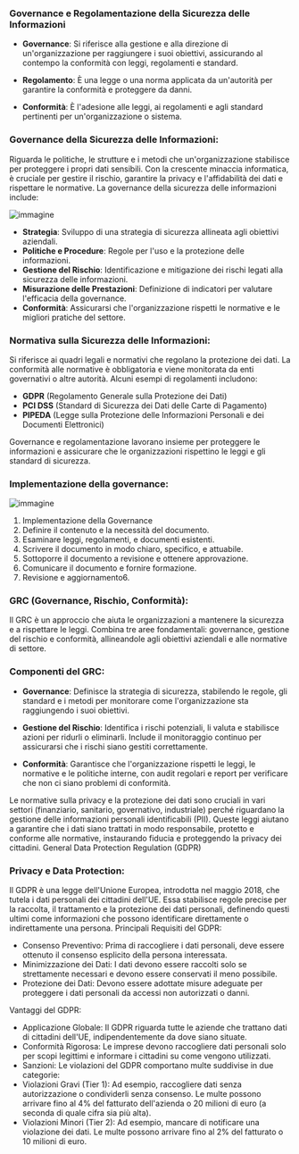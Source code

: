 ### Governance e Regolamentazione della Sicurezza delle Informazioni

- **Governance**: Si riferisce alla gestione e alla direzione di un'organizzazione per raggiungere i suoi obiettivi, assicurando al contempo la conformità con leggi, regolamenti e standard.
  
- **Regolamento**: È una legge o una norma applicata da un'autorità per garantire la conformità e proteggere da danni.

- **Conformità**: È l'adesione alle leggi, ai regolamenti e agli standard pertinenti per un'organizzazione o sistema.

### Governance della Sicurezza delle Informazioni:
Riguarda le politiche, le strutture e i metodi che un'organizzazione stabilisce per proteggere i propri dati sensibili. Con la crescente minaccia informatica, è cruciale per gestire il rischio, garantire la privacy e l'affidabilità dei dati e rispettare le normative. La governance della sicurezza delle informazioni include:

![immagine](https://github.com/user-attachments/assets/27ec5f52-b504-4b71-b1e1-2bb5c1a57b7b)

- **Strategia**: Sviluppo di una strategia di sicurezza allineata agli obiettivi aziendali.
- **Politiche e Procedure**: Regole per l'uso e la protezione delle informazioni.
- **Gestione del Rischio**: Identificazione e mitigazione dei rischi legati alla sicurezza delle informazioni.
- **Misurazione delle Prestazioni**: Definizione di indicatori per valutare l'efficacia della governance.
- **Conformità**: Assicurarsi che l'organizzazione rispetti le normative e le migliori pratiche del settore.

### Normativa sulla Sicurezza delle Informazioni:
Si riferisce ai quadri legali e normativi che regolano la protezione dei dati. La conformità alle normative è obbligatoria e viene monitorata da enti governativi o altre autorità. Alcuni esempi di regolamenti includono:

- **GDPR** (Regolamento Generale sulla Protezione dei Dati)
- **PCI DSS** (Standard di Sicurezza dei Dati delle Carte di Pagamento)
- **PIPEDA** (Legge sulla Protezione delle Informazioni Personali e dei Documenti Elettronici)

Governance e regolamentazione lavorano insieme per proteggere le informazioni e assicurare che le organizzazioni rispettino le leggi e gli standard di sicurezza.

### Implementazione della governance: 
![immagine](https://github.com/user-attachments/assets/aa1b0461-4dad-42dc-9ab4-732d50929156)
1. Implementazione della Governance
2. Definire il contenuto e la necessità del documento.
3. Esaminare leggi, regolamenti, e documenti esistenti.
4. Scrivere il documento in modo chiaro, specifico, e attuabile.
5. Sottoporre il documento a revisione e ottenere approvazione.
6. Comunicare il documento e fornire formazione.
7. Revisione e aggiornamento6.

### GRC (Governance, Rischio, Conformità):

Il GRC è un approccio che aiuta le organizzazioni a mantenere la sicurezza e a rispettare le leggi. Combina tre aree fondamentali: governance, gestione del rischio e conformità, allineandole agli obiettivi aziendali e alle normative di settore.

### Componenti del GRC:

- **Governance**: Definisce la strategia di sicurezza, stabilendo le regole, gli standard e i metodi per monitorare come l'organizzazione sta raggiungendo i suoi obiettivi.

- **Gestione del Rischio**: Identifica i rischi potenziali, li valuta e stabilisce azioni per ridurli o eliminarli. Include il monitoraggio continuo per assicurarsi che i rischi siano gestiti correttamente.

- **Conformità**: Garantisce che l'organizzazione rispetti le leggi, le normative e le politiche interne, con audit regolari e report per verificare che non ci siano problemi di conformità.

Le normative sulla privacy e la protezione dei dati sono cruciali in vari settori (finanziario, sanitario, governativo, industriale) perché riguardano la gestione delle informazioni personali identificabili (PII). Queste leggi aiutano a garantire che i dati siano trattati in modo responsabile, protetto e conforme alle normative, instaurando fiducia e proteggendo la privacy dei cittadini.
General Data Protection Regulation (GDPR)

### Privacy e Data Protection: 
Il GDPR è una legge dell'Unione Europea, introdotta nel maggio 2018, che tutela i dati personali dei cittadini dell'UE. Essa stabilisce regole precise per la raccolta, il trattamento e la protezione dei dati personali, definendo questi ultimi come informazioni che possono identificare direttamente o indirettamente una persona.
Principali Requisiti del GDPR:

- Consenso Preventivo: Prima di raccogliere i dati personali, deve essere ottenuto il consenso esplicito della persona interessata.
- Minimizzazione dei Dati: I dati devono essere raccolti solo se strettamente necessari e devono essere conservati il meno possibile.
- Protezione dei Dati: Devono essere adottate misure adeguate per proteggere i dati personali da accessi non autorizzati o danni.

Vantaggi del GDPR:

- Applicazione Globale: Il GDPR riguarda tutte le aziende che trattano dati di cittadini dell'UE, indipendentemente da dove siano situate.
- Conformità Rigorosa: Le imprese devono raccogliere dati personali solo per scopi legittimi e informare i cittadini su come vengono       utilizzati.
- Sanzioni: Le violazioni del GDPR comportano multe suddivise in due categorie:
- Violazioni Gravi (Tier 1): Ad esempio, raccogliere dati senza autorizzazione o condividerli senza consenso. Le multe possono arrivare fino al 4% del fatturato dell'azienda o 20 milioni di euro (a seconda di quale cifra sia più alta).
- Violazioni Minori (Tier 2): Ad esempio, mancare di notificare una violazione dei dati. Le multe possono arrivare fino al 2% del fatturato o 10 milioni di euro.
